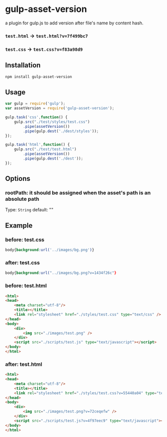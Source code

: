 # gulp-asset-version

a plugin for gulp.js to add version after file's name by content hash.
### `test.html` -> `test.html?v=7f499bc7`
### `test.css` -> `test.css?v=f83a98d9`

## Installation

```bash
npm install gulp-asset-version
```

## Usage

```js
var gulp = require('gulp');
var assetVersion = require('gulp-asset-version');

gulp.task('css',function() {
    gulp.src("./test/styles/test.css")
        .pipe(assetVersion())
        .pipe(gulp.dest('./dest/styles'));
});

gulp.task('html',function() {
    gulp.src("./test/test.html")
        .pipe(assetVersion())
        .pipe(gulp.dest('./dest'));
});
```

## Options

### rootPath: it should be assigned when the asset's path is an absolute path
Type: `String` default: ""

## Example

### before: test.css
```css
body{background:url('../images/bg.png')}
```

### after: test.css
```css
body{background:url("../images/bg.png?v=1434f26c"}
```
### before: test.html
```html
<html>
<head>
    <meta charset="utf-8"/>
    <title></title>
    <link rel="stylesheet" href="./styles/test.css" type="text/css" />
</head>
<body>
    <div>
        <img src="./images/test.png" />
    </div>
    <script src="./scripts/test.js" type="text/javascript"></script>
</body>
</html>
```
### after: test.html

```html
<html>
<head>
    <meta charset="utf-8"/>
    <title></title>
    <link rel="stylesheet" href="./styles/test.css?v=55440a04" type="text/css" />
</head>
<body>
    <div>
        <img src="./images/test.png?v=72ceqefw" />
    </div>
    <script src="./scripts/test.js?v=4f97eec9" type="text/javascript"></script>
</body>
</html>
```
